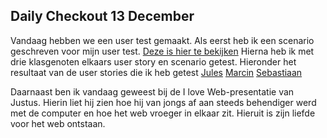 ## Daily Checkout 13 December
Vandaag hebben we een user test gemaakt. Als eerst heb ik een scenario geschreven voor mijn user test.
[Deze is hier te bekijken](https://github.com/DivaniNL/fix-the-flow-interactive-website/issues/3)
Hierna heb ik met drie klasgenoten elkaars user story en scenario getest. Hieronder het resultaat van de user stories die ik heb getest
[Jules](https://github.com/julesbruins/fix-the-flow-interactive-website/issues/25)
[Marcin](https://github.com/MarsGotBars/fix-the-flow-interactive-website/issues/8)
[Sebastiaan](https://github.com/Sebastiaan-hva/fix-the-flow-interactive-website/issues/1)


Daarnaast ben ik vandaag geweest bij de I love Web-presentatie van Justus.
Hierin liet hij zien hoe hij van jongs af aan steeds behendiger werd met de computer en hoe het web vroeger in elkaar zit. Hieruit is zijn liefde voor het web ontstaan.
